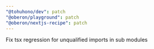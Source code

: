 ```yaml
---
"@tohuhono/dev": patch
"@oberon/playground": patch
"@oberon/nextjs-recipe": patch
---
```


Fix tsx regression for unqualified imports in sub modules
